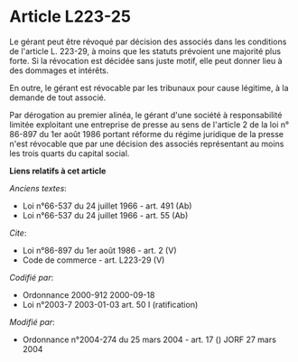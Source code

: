 # Article L223-25

Le gérant peut être révoqué par décision des associés dans les conditions de l'article L. 223-29, à moins que les statuts
prévoient une majorité plus forte. Si la révocation est décidée sans juste motif, elle peut donner lieu à des dommages et
intérêts. 

En outre, le gérant est révocable par les tribunaux pour cause légitime, à la demande de tout associé. 

Par dérogation au premier alinéa, le gérant d'une société à responsabilité limitée exploitant une entreprise de presse au
sens de l'article 2 de la loi n° 86-897 du 1er août 1986 portant réforme du régime juridique de la presse n'est révocable que
par une décision des associés représentant au moins les trois quarts du capital social.

**Liens relatifs à cet article**

_Anciens textes_:

  - Loi n°66-537 du 24 juillet 1966 - art. 491 (Ab)
  - Loi n°66-537 du 24 juillet 1966 - art. 55 (Ab)

_Cite_:

  - Loi n°86-897 du 1er août 1986 - art. 2 (V)
  - Code de commerce - art. L223-29 (V)

_Codifié par_:

  - Ordonnance 2000-912 2000-09-18
  - Loi n°2003-7 2003-01-03 art. 50 I (ratification)

_Modifié par_:

  - Ordonnance n°2004-274 du 25 mars 2004 - art. 17 () JORF 27 mars 2004
